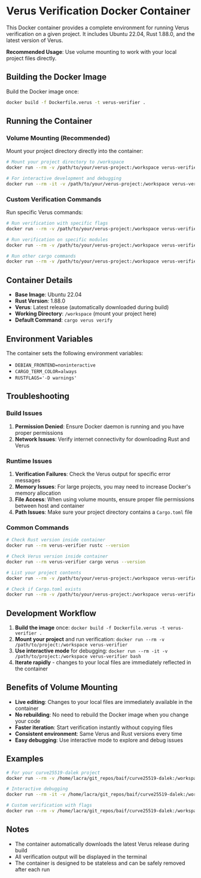# Verus Verification Docker Container

This Docker container provides a complete environment for running Verus verification on a given project. It includes Ubuntu 22.04, Rust 1.88.0, and the latest version of Verus.

**Recommended Usage**: Use volume mounting to work with your local project files directly.

## Building the Docker Image

Build the Docker image once:

```bash
docker build -f Dockerfile.verus -t verus-verifier .
```

## Running the Container

### Volume Mounting (Recommended)

Mount your project directory directly into the container:

```bash
# Mount your project directory to /workspace
docker run --rm -v /path/to/your/verus-project:/workspace verus-verifier

# For interactive development and debugging
docker run --rm -it -v /path/to/your/verus-project:/workspace verus-verifier bash
```

### Custom Verification Commands

Run specific Verus commands:

```bash
# Run verification with specific flags
docker run --rm -v /path/to/your/verus-project:/workspace verus-verifier cargo verus verify --verbose

# Run verification on specific modules
docker run --rm -v /path/to/your/verus-project:/workspace verus-verifier cargo verus verify --crate-type lib

# Run other cargo commands
docker run --rm -v /path/to/your/verus-project:/workspace verus-verifier cargo build
```

## Container Details

- **Base Image**: Ubuntu 22.04
- **Rust Version**: 1.88.0
- **Verus**: Latest release (automatically downloaded during build)
- **Working Directory**: `/workspace` (mount your project here)
- **Default Command**: `cargo verus verify`

## Environment Variables

The container sets the following environment variables:
- `DEBIAN_FRONTEND=noninteractive`
- `CARGO_TERM_COLOR=always`
- `RUSTFLAGS='-D warnings'`

## Troubleshooting

### Build Issues

1. **Permission Denied**: Ensure Docker daemon is running and you have proper permissions
2. **Network Issues**: Verify internet connectivity for downloading Rust and Verus

### Runtime Issues

1. **Verification Failures**: Check the Verus output for specific error messages
2. **Memory Issues**: For large projects, you may need to increase Docker's memory allocation
3. **File Access**: When using volume mounts, ensure proper file permissions between host and container
4. **Path Issues**: Make sure your project directory contains a `Cargo.toml` file

### Common Commands

```bash
# Check Rust version inside container
docker run --rm verus-verifier rustc --version

# Check Verus version inside container
docker run --rm verus-verifier cargo verus --version

# List your project contents
docker run --rm -v /path/to/your/verus-project:/workspace verus-verifier ls -la

# Check if Cargo.toml exists
docker run --rm -v /path/to/your/verus-project:/workspace verus-verifier ls -la Cargo.toml
```

## Development Workflow

1. **Build the image** once: `docker build -f Dockerfile.verus -t verus-verifier .`
2. **Mount your project** and run verification: `docker run --rm -v /path/to/project:/workspace verus-verifier`
3. **Use interactive mode** for debugging: `docker run --rm -it -v /path/to/project:/workspace verus-verifier bash`
4. **Iterate rapidly** - changes to your local files are immediately reflected in the container

## Benefits of Volume Mounting

- **Live editing**: Changes to your local files are immediately available in the container
- **No rebuilding**: No need to rebuild the Docker image when you change your code
- **Faster iteration**: Start verification instantly without copying files
- **Consistent environment**: Same Verus and Rust versions every time
- **Easy debugging**: Use interactive mode to explore and debug issues

## Examples

```bash
# For your curve25519-dalek project
docker run --rm -v /home/lacra/git_repos/baif/curve25519-dalek:/workspace verus-verifier

# Interactive debugging
docker run --rm -it -v /home/lacra/git_repos/baif/curve25519-dalek:/workspace verus-verifier bash

# Custom verification with flags
docker run --rm -v /home/lacra/git_repos/baif/curve25519-dalek:/workspace verus-verifier cargo verus verify --verbose
```

## Notes

- The container automatically downloads the latest Verus release during build
- All verification output will be displayed in the terminal
- The container is designed to be stateless and can be safely removed after each run
